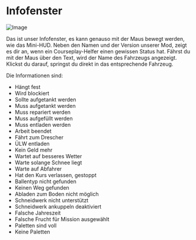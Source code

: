 # Infofenster

![Image](assets/imagesinfopanel_0_0_480_130.png)


Das ist unser Infofenster, es kann genauso mit der Maus bewegt werden, wie das Mini-HUD.
Neben den Namen und der Version unserer Mod, zeigt es dir an, wenn ein Courseplay-Helfer einen gewissen Status hat.
Fährst du mit der Maus über den Text, wird der Name des Fahrzeugs angezeigt.
Klickst du darauf, springst du direkt in das entsprechende Fahrzeug.



Die Informationen sind:
- Hängt fest
- Wird blockiert
- Sollte aufgetankt werden
- Muss aufgetankt werden
- Muss repariert werden
- Muss aufgefüllt werden
- Muss entladen werden
- Arbeit beendet
- Fährt zum Drescher
- ÜLW entladen
- Kein Geld mehr
- Wartet auf besseres Wetter
- Warte solange Schnee liegt
- Warte auf Abfahrer
- Hat den Kurs verlassen, gestoppt
- Ballentyp nicht gefunden
- Keinen Weg gefunden
- Abladen zum Boden nicht möglich
- Schneidwerk nicht unterstützt
- Schneidwerk ankuppeln deaktiviert
- Falsche Jahreszeit
- Falsche Frucht für Mission ausgewählt
- Paletten sind voll
- Keine Paletten


